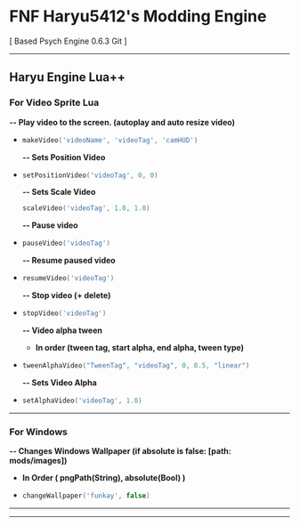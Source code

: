 # FNF Haryu5412's Modding Engine

[ Based Psych Engine 0.6.3 Git ]

---

## Haryu Engine Lua++

### **For Video Sprite Lua**

  **-- Play video to the screen. (autoplay and auto resize video)**

- ```lua
  makeVideo('videoName', 'videoTag', 'camHUD')
  ```

  **-- Sets Position Video**  

- ```lua
  setPositionVideo('videoTag', 0, 0)
  ```

  **-- Sets Scale Video**

  ```lua
  scaleVideo('videoTag', 1.0, 1.0)
  ```

  **-- Pause video**  

- ```lua
  pauseVideo('videoTag')
  ```

  **-- Resume paused video**

- ```lua
  resumeVideo('videoTag')
  ```

  **-- Stop video (+ delete)**

- ```lua
  stopVideo('videoTag')
  ```

  **-- Video alpha tween**
  - **In order (tween tag, start alpha, end alpha, tween type)**

- ```lua
  tweenAlphaVideo("TweenTag", "videoTag", 0, 0.5, "linear")
  ```

  **-- Sets Video Alpha**

- ```lua
  setAlphaVideo('videoTag', 1.0)
  ```

---

### **For Windows**

  **-- Changes Windows Wallpaper (if absolute is false: [path: mods/images])**

- **In Order ( pngPath(String), absolute(Bool) )**

- ```lua
  changeWallpaper('funkay', false)
  ```

---

---
